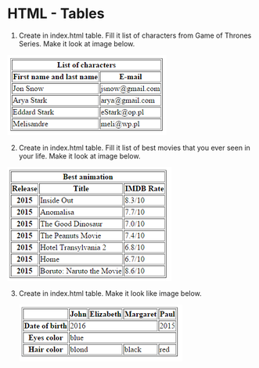 # HTML - Tables

1. Create in index.html table. Fill it list of characters from Game of Thrones Series. Make it look at image below.

 ![List of characters](images/table.png)
 
2. Create in index.html table.  Fill it list of best movies that you ever seen in your life. Make it look at image below.

  ![Best movies](images/table2.png)

3. Create in index.html table. Make it look like image below.

    ![Simple table](images/table3.png)
